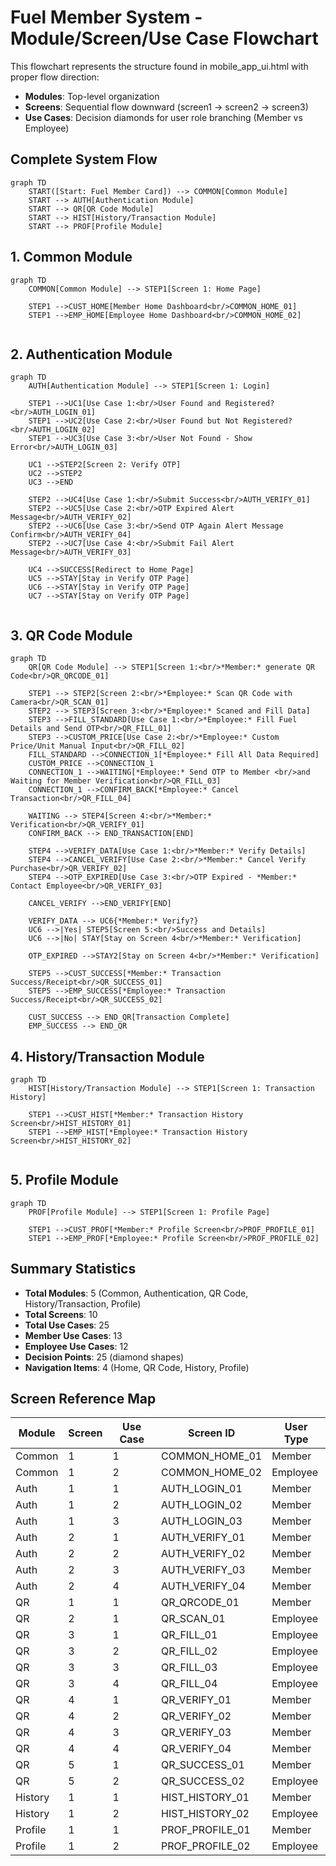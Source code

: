 # Fuel Member System - Module/Screen/Use Case Flowchart

This flowchart represents the structure found in mobile_app_ui.html with proper flow direction:
- **Modules**: Top-level organization
- **Screens**: Sequential flow downward (screen1 → screen2 → screen3)
- **Use Cases**: Decision diamonds for user role branching (Member vs Employee)

## Complete System Flow

```mermaid
graph TD
    START([Start: Fuel Member Card]) --> COMMON[Common Module]
    START --> AUTH[Authentication Module]
    START --> QR[QR Code Module]
    START --> HIST[History/Transaction Module]
    START --> PROF[Profile Module]
```

## 1. Common Module

```mermaid
graph TD
    COMMON[Common Module] --> STEP1[Screen 1: Home Page]
    
    STEP1 -->CUST_HOME[Member Home Dashboard<br/>COMMON_HOME_01]
    STEP1 -->EMP_HOME[Employee Home Dashboard<br/>COMMON_HOME_02]
    
```

## 2. Authentication Module

```mermaid
graph TD
    AUTH[Authentication Module] --> STEP1[Screen 1: Login]
    
    STEP1 -->UC1[Use Case 1:<br/>User Found and Registered?<br/>AUTH_LOGIN_01]
    STEP1 -->UC2[Use Case 2:<br/>User Found but Not Registered?<br/>AUTH_LOGIN_02]
    STEP1 -->UC3[Use Case 3:<br/>User Not Found - Show Error<br/>AUTH_LOGIN_03]

    UC1 -->STEP2[Screen 2: Verify OTP]
    UC2 -->STEP2
    UC3 -->END
    
    STEP2 -->UC4[Use Case 1:<br/>Submit Success<br/>AUTH_VERIFY_01]
    STEP2 -->UC5[Use Case 2:<br/>OTP Expired Alert Message<br/>AUTH_VERIFY_02]
    STEP2 -->UC6[Use Case 3:<br/>Send OTP Again Alert Message Confirm<br/>AUTH_VERIFY_04]
    STEP2 -->UC7[Use Case 4:<br/>Submit Fail Alert Message<br/>AUTH_VERIFY_03]

    UC4 -->SUCCESS[Redirect to Home Page]
    UC5 -->STAY[Stay in Verify OTP Page]
    UC6 -->STAY[Stay in Verify OTP Page]
    UC7 -->STAY[Stay on Verify OTP Page]
    
```

## 3. QR Code Module

```mermaid
graph TD
    QR[QR Code Module] --> STEP1[Screen 1:<br/>*Member:* generate QR Code<br/>QR_QRCODE_01]
    
    STEP1 --> STEP2[Screen 2:<br/>*Employee:* Scan QR Code with Camera<br/>QR_SCAN_01]
    STEP2 --> STEP3[Screen 3:<br/>*Employee:* Scaned and Fill Data]
    STEP3 -->FILL_STANDARD[Use Case 1:<br/>*Employee:* Fill Fuel Details and Send OTP<br/>QR_FILL_01]
    STEP3 -->CUSTOM_PRICE[Use Case 2:<br/>*Employee:* Custom Price/Unit Manual Input<br/>QR_FILL_02]
    FILL_STANDARD -->CONNECTION_1[*Employee:* Fill All Data Required]
    CUSTOM_PRICE -->CONNECTION_1
    CONNECTION_1 -->WAITING[*Employee:* Send OTP to Member <br/>and Waiting for Member Verification<br/>QR_FILL_03]
    CONNECTION_1 -->CONFIRM_BACK[*Employee:* Cancel Transaction<br/>QR_FILL_04]
    
    WAITING --> STEP4[Screen 4:<br/>*Member:* Verification<br/>QR_VERIFY_01]
    CONFIRM_BACK --> END_TRANSACTION[END]

    STEP4 -->VERIFY_DATA[Use Case 1:<br/>*Member:* Verify Details]
    STEP4 -->CANCEL_VERIFY[Use Case 2:<br/>*Member:* Cancel Verify Purchase<br/>QR_VERIFY_02]
    STEP4 -->OTP_EXPIRED[Use Case 3:<br/>OTP Expired - *Member:* Contact Employee<br/>QR_VERIFY_03]
    
    CANCEL_VERIFY -->END_VERIFY[END]

    VERIFY_DATA --> UC6{*Member:* Verify?}
    UC6 -->|Yes| STEP5[Screen 5:<br/>Success and Details]
    UC6 -->|No| STAY[Stay on Screen 4<br/>*Member:* Verification]

    OTP_EXPIRED -->STAY2[Stay on Screen 4<br/>*Member:* Verification]
    
    STEP5 -->CUST_SUCCESS[*Member:* Transaction Success/Receipt<br/>QR_SUCCESS_01]
    STEP5 -->EMP_SUCCESS[*Employee:* Transaction Success/Receipt<br/>QR_SUCCESS_02]
    
    CUST_SUCCESS --> END_QR[Transaction Complete]
    EMP_SUCCESS --> END_QR
```

## 4. History/Transaction Module

```mermaid
graph TD
    HIST[History/Transaction Module] --> STEP1[Screen 1: Transaction History]
    
    STEP1 -->CUST_HIST[*Member:* Transaction History Screen<br/>HIST_HISTORY_01]
    STEP1 -->EMP_HIST[*Employee:* Transaction History Screen<br/>HIST_HISTORY_02]
    
```

## 5. Profile Module

```mermaid
graph TD
    PROF[Profile Module] --> STEP1[Screen 1: Profile Page]
    
    STEP1 -->CUST_PROF[*Member:* Profile Screen<br/>PROF_PROFILE_01]
    STEP1 -->EMP_PROF[*Employee:* Profile Screen<br/>PROF_PROFILE_02]
```

## Summary Statistics

- **Total Modules**: 5 (Common, Authentication, QR Code, History/Transaction, Profile)
- **Total Screens**: 10
- **Total Use Cases**: 25
- **Member Use Cases**: 13
- **Employee Use Cases**: 12
- **Decision Points**: 25 (diamond shapes)
- **Navigation Items**: 4 (Home, QR Code, History, Profile)

## Screen Reference Map

| Module | Screen | Use Case | Screen ID | User Type |
|--------|------|----------|-----------|-----------|
| Common | 1 | 1 | COMMON_HOME_01 | Member |
| Common | 1 | 2 | COMMON_HOME_02 | Employee |
| Auth | 1 | 1 | AUTH_LOGIN_01 | Member |
| Auth | 1 | 2 | AUTH_LOGIN_02 | Member |
| Auth | 1 | 3 | AUTH_LOGIN_03 | Member |
| Auth | 2 | 1 | AUTH_VERIFY_01 | Member |
| Auth | 2 | 2 | AUTH_VERIFY_02 | Member |
| Auth | 2 | 3 | AUTH_VERIFY_03 | Member |
| Auth | 2 | 4 | AUTH_VERIFY_04 | Member |
| QR | 1 | 1 | QR_QRCODE_01 | Member |
| QR | 2 | 1 | QR_SCAN_01 | Employee |
| QR | 3 | 1 | QR_FILL_01 | Employee |
| QR | 3 | 2 | QR_FILL_02 | Employee |
| QR | 3 | 3 | QR_FILL_03 | Employee |
| QR | 3 | 4 | QR_FILL_04 | Employee |
| QR | 4 | 1 | QR_VERIFY_01 | Member |
| QR | 4 | 2 | QR_VERIFY_02 | Member |
| QR | 4 | 3 | QR_VERIFY_03 | Member |
| QR | 4 | 4 | QR_VERIFY_04 | Member |
| QR | 5 | 1 | QR_SUCCESS_01 | Member |
| QR | 5 | 2 | QR_SUCCESS_02 | Employee |
| History | 1 | 1 | HIST_HISTORY_01 | Member |
| History | 1 | 2 | HIST_HISTORY_02 | Employee |
| Profile | 1 | 1 | PROF_PROFILE_01 | Member |
| Profile | 1 | 2 | PROF_PROFILE_02 | Employee |